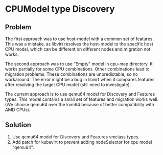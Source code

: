 # CPUModel type Discovery

## Problem

The first approach was to use host-model with a common set of features. This was a mistake, as
libvirt resolves the host-model to the specific host CPU model, which can be different on different nodes
and migration not works.

The second approach was to use "Empty" model in cpu-map directory. It works partially for some CPU combinations.
Other combinations lead to migration problems. These combinations are unpredictable, so no workaround.
The error might be a bug in libvirt when it compares features after resolving the target CPU model (still
need to investigate).

The current approach is to use qemu64 model for Discovery and Features types. This model contains a small
set of features and migration works well. (We choose qemu64 over the kvm64 because of better compatibility with AMD CPUs).

## Solution

1. Use qemu64 model for Discovery and Features vmclass types.
2. Add patch for kubevirt to prevent adding nodeSelector for cpu model "qemu64".
